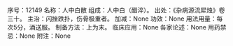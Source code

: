序号：12149
名称：人中白散
组成：人中白（醋淬）。
出处：《杂病源流犀烛》卷三十。
主治：闪挫跌扑，伤骨极重者。
加减：None
功效：None
用法用量：每次5分，酒送服。
制备方法：上为末。
临床应用：None
各家论述：None
用药禁忌：None
附注：None

